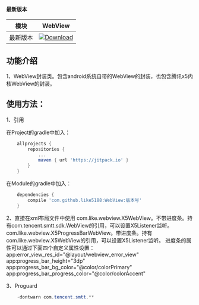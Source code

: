 #### 最新版本

模块|WebView
---|---
最新版本|[![Download](https://jitpack.io/v/like5188/WebView.svg)](https://jitpack.io/#like5188/WebView)

## 功能介绍

1、WebView封装类。包含android系统自带的WebView的封装，也包含腾讯x5内核WebView的封装。

## 使用方法：

1、引用

在Project的gradle中加入：
```groovy
    allprojects {
        repositories {
            ...
            maven { url 'https://jitpack.io' }
        }
    }
```
在Module的gradle中加入：
```groovy
    dependencies {
        compile 'com.github.like5188:WebView:版本号'
    }
```

2、直接在xml布局文件中使用
com.like.webview.X5WebView。不带进度条。持有com.tencent.smtt.sdk.WebView的引用，可以设置X5Listener监听。
com.like.webview.X5ProgressBarWebView。带进度条。持有com.like.webview.X5WebView的引用，可以设置X5Listener监听。
    进度条的属性可以通过下面四个自定义属性设置：
    app:error_view_res_id="@layout/webview_error_view"
    app:progress_bar_height="3dp"
    app:progress_bar_bg_color="@color/colorPrimary"
    app:progress_bar_progress_color="@color/colorAccent"

3、Proguard
```java
    -dontwarn com.tencent.smtt.**
```
